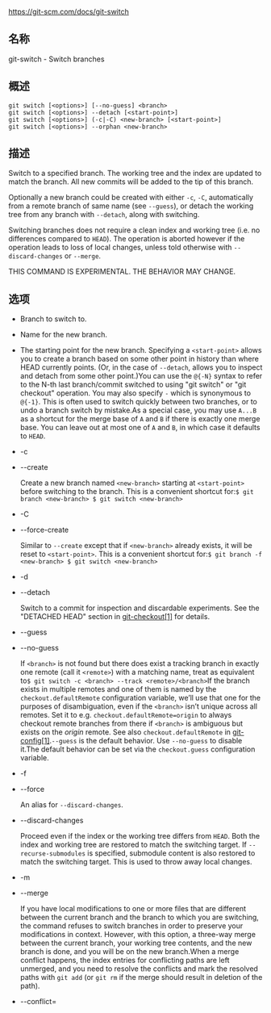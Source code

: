 https://git-scm.com/docs/git-switch

## 名称

git-switch - Switch branches

## 概述

```
git switch [<options>] [--no-guess] <branch>
git switch [<options>] --detach [<start-point>]
git switch [<options>] (-c|-C) <new-branch> [<start-point>]
git switch [<options>] --orphan <new-branch>
```

## 描述

Switch to a specified branch. The working tree and the index are updated to match the branch. All new commits will be added to the tip of this branch.

Optionally a new branch could be created with either `-c`, `-C`, automatically from a remote branch of same name (see `--guess`), or detach the working tree from any branch with `--detach`, along with switching.

Switching branches does not require a clean index and working tree (i.e. no differences compared to `HEAD`). The operation is aborted however if the operation leads to loss of local changes, unless told otherwise with `--discard-changes` or `--merge`.

THIS COMMAND IS EXPERIMENTAL. THE BEHAVIOR MAY CHANGE.

## 选项

- <branch>

  Branch to switch to.

- <new-branch>

  Name for the new branch.

- <start-point>

  The starting point for the new branch. Specifying a `<start-point>` allows you to create a branch based on some other point in history than where HEAD currently points. (Or, in the case of `--detach`, allows you to inspect and detach from some other point.)You can use the `@{-N}` syntax to refer to the N-th last branch/commit switched to using "git switch" or "git checkout" operation. You may also specify `-` which is synonymous to `@{-1}`. This is often used to switch quickly between two branches, or to undo a branch switch by mistake.As a special case, you may use `A...B` as a shortcut for the merge base of `A` and `B` if there is exactly one merge base. You can leave out at most one of `A` and `B`, in which case it defaults to `HEAD`.

- -c <new-branch>

- --create <new-branch>

  Create a new branch named `<new-branch>` starting at `<start-point>` before switching to the branch. This is a convenient shortcut for:`$ git branch <new-branch> $ git switch <new-branch>`

- -C <new-branch>

- --force-create <new-branch>

  Similar to `--create` except that if `<new-branch>` already exists, it will be reset to `<start-point>`. This is a convenient shortcut for:`$ git branch -f <new-branch> $ git switch <new-branch>`

- -d

- --detach

  Switch to a commit for inspection and discardable experiments. See the "DETACHED HEAD" section in [git-checkout[1]](../git-checkout) for details.

- --guess

- --no-guess

  If `<branch>` is not found but there does exist a tracking branch in exactly one remote (call it `<remote>`) with a matching name, treat as equivalent to`$ git switch -c <branch> --track <remote>/<branch>`If the branch exists in multiple remotes and one of them is named by the `checkout.defaultRemote` configuration variable, we’ll use that one for the purposes of disambiguation, even if the `<branch>` isn’t unique across all remotes. Set it to e.g. `checkout.defaultRemote=origin` to always checkout remote branches from there if `<branch>` is ambiguous but exists on the *origin* remote. See also `checkout.defaultRemote` in [git-config[1]](../git-config).`--guess` is the default behavior. Use `--no-guess` to disable it.The default behavior can be set via the `checkout.guess` configuration variable.

- -f

- --force

  An alias for `--discard-changes`.

- --discard-changes

  Proceed even if the index or the working tree differs from `HEAD`. Both the index and working tree are restored to match the switching target. If `--recurse-submodules` is specified, submodule content is also restored to match the switching target. This is used to throw away local changes.

- -m

- --merge

  If you have local modifications to one or more files that are different between the current branch and the branch to which you are switching, the command refuses to switch branches in order to preserve your modifications in context. However, with this option, a three-way merge between the current branch, your working tree contents, and the new branch is done, and you will be on the new branch.When a merge conflict happens, the index entries for conflicting paths are left unmerged, and you need to resolve the conflicts and mark the resolved paths with `git add` (or `git rm` if the merge should result in deletion of the path).

- --conflict=<style>

  The same as `--merge` option above, but changes the way the conflicting hunks are presented, overriding the `merge.conflictStyle` configuration variable. Possible values are "merge" (default), "diff3", and "zdiff3".

- -q

- --quiet

  Quiet, suppress feedback messages.

- --progress

- --no-progress

  Progress status is reported on the standard error stream by default when it is attached to a terminal, unless `--quiet` is specified. This flag enables progress reporting even if not attached to a terminal, regardless of `--quiet`.

- -t

- --track [direct|inherit]

  When creating a new branch, set up "upstream" configuration. `-c` is implied. See `--track` in [git-branch[1]](../git-branch) for details.If no `-c` option is given, the name of the new branch will be derived from the remote-tracking branch, by looking at the local part of the refspec configured for the corresponding remote, and then stripping the initial part up to the "*". This would tell us to use `hack` as the local branch when branching off of `origin/hack` (or `remotes/origin/hack`, or even `refs/remotes/origin/hack`). If the given name has no slash, or the above guessing results in an empty name, the guessing is aborted. You can explicitly give a name with `-c` in such a case.

- --no-track

  Do not set up "upstream" configuration, even if the `branch.autoSetupMerge` configuration variable is true.

- --orphan <new-branch>

  Create a new *orphan* branch, named `<new-branch>`. All tracked files are removed.

- --ignore-other-worktrees

  `git switch` refuses when the wanted ref is already checked out by another worktree. This option makes it check the ref out anyway. In other words, the ref can be held by more than one worktree.

- --recurse-submodules

- --no-recurse-submodules

  Using `--recurse-submodules` will update the content of all active submodules according to the commit recorded in the superproject. If nothing (or `--no-recurse-submodules`) is used, submodules working trees will not be updated. Just like [git-submodule[1]](../git-submodule), this will detach `HEAD` of the submodules.

## 示例

The following command switches to the "master" branch:

``` bash
$ git switch master
```

After working in the wrong branch, switching to the correct branch would be done using:

``` bash
$ git switch mytopic
```

However, your "wrong" branch and correct "mytopic" branch may differ in files that you have modified locally, in which case the above switch would fail like this:

``` bash
$ git switch mytopic
error: You have local changes to 'frotz'; not switching branches.
```

You can give the `-m` flag to the command, which would try a three-way merge:

``` bash
$ git switch -m mytopic
Auto-merging frotz
```

After this three-way merge, the local modifications are *not* registered in your index file, so `git diff` would show you what changes you made since the tip of the new branch.

To switch back to the previous branch before we switched to mytopic (i.e. "master" branch):

``` bash
$ git switch -
```

You can grow a new branch from any commit. For example, switch to "HEAD~3" and create branch "fixup":

``` bash
$ git switch -c fixup HEAD~3
Switched to a new branch 'fixup'
```

If you want to start a new branch from a remote branch of the same name:

``` bash
$ git switch new-topic
Branch 'new-topic' set up to track remote branch 'new-topic' from 'origin'
Switched to a new branch 'new-topic'
```

To check out commit `HEAD~3` for temporary inspection or experiment without creating a new branch:

``` bash
$ git switch --detach HEAD~3
HEAD is now at 9fc9555312 Merge branch 'cc/shared-index-permbits'
```

If it turns out whatever you have done is worth keeping, you can always create a new name for it (without switching away):

``` bash
$ git switch -c good-surprises
```

## 配置

Everything below this line in this section is selectively included from the [git-config[1]](../git-config) documentation. The content is the same as what’s found there:

- checkout.defaultRemote

  When you run `git checkout <something>` or `git switch <something>` and only have one remote, it may implicitly fall back on checking out and tracking e.g. `origin/<something>`. This stops working as soon as you have more than one remote with a `<something>` reference. This setting allows for setting the name of a preferred remote that should always win when it comes to disambiguation. The typical use-case is to set this to `origin`.Currently this is used by [git-switch[1]](../git-switch) and [git-checkout[1]](../git-checkout) when `git checkout <something>` or `git switch <something>` will checkout the `<something>` branch on another remote, and by [git-worktree[1]](../git-worktree) when `git worktree add` refers to a remote branch. This setting might be used for other checkout-like commands or functionality in the future.

- checkout.guess

  Provides the default value for the `--guess` or `--no-guess` option in `git checkout` and `git switch`. See [git-switch[1]](../git-switch) and [git-checkout[1]](../git-checkout).

- checkout.workers

  The number of parallel workers to use when updating the working tree. The default is one, i.e. sequential execution. If set to a value less than one, Git will use as many workers as the number of logical cores available. This setting and `checkout.thresholdForParallelism` affect all commands that perform checkout. E.g. checkout, clone, reset, sparse-checkout, etc.Note: parallel checkout usually delivers better performance for repositories located on SSDs or over NFS. For repositories on spinning disks and/or machines with a small number of cores, the default sequential checkout often performs better. The size and compression level of a repository might also influence how well the parallel version performs.

- checkout.thresholdForParallelism

  When running parallel checkout with a small number of files, the cost of subprocess spawning and inter-process communication might outweigh the parallelization gains. This setting allows to define the minimum number of files for which parallel checkout should be attempted. The default is 100.

## 另请参阅

[git-checkout[1]](../git-checkout), [git-branch[1]](../git-branch)

## GIT

  这是[git[1]](../../Git)工具集中的一部分。